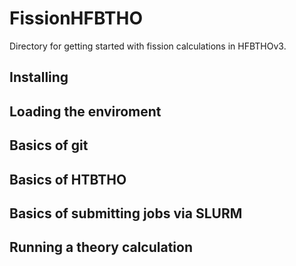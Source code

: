 # FissionHFBTHO

Directory for getting started with fission calculations in HFBTHOv3. 

## Installing

## Loading the enviroment

## Basics of git

## Basics of HTBTHO

## Basics of submitting jobs via SLURM

## Running a theory calculation

